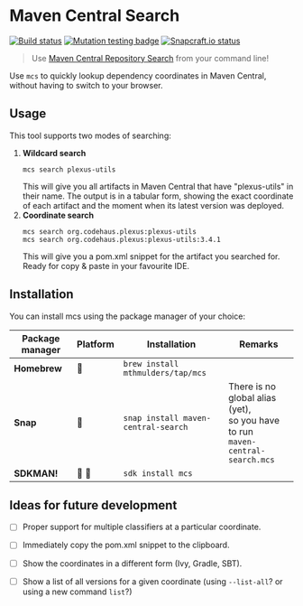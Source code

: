 # Maven Central Search
[![Build status](https://github.com/mthmulders/mcs/actions/workflows/build.yml/badge.svg)](https://github.com/mthmulders/mcs/actions/workflows/build.yml)
[![Mutation testing badge](https://img.shields.io/endpoint?style=flat&url=https%3A%2F%2Fbadge-api.stryker-mutator.io%2Fgithub.com%2Fmthmulders%2Fmcs%2Fmain)](https://dashboard.stryker-mutator.io/reports/github.com/mthmulders/mcs/main)
[![Snapcraft.io status](https://snapcraft.io/maven-central-search/badge.svg)](https://snapcraft.io/maven-central-search)

> Use [Maven Central Repository Search](https://search.maven.org/) from your command line!

Use `mcs` to quickly lookup dependency coordinates in Maven Central, without having to switch to your browser.

## Usage
This tool supports two modes of searching:

1. **Wildcard search**
    ```console
    mcs search plexus-utils
    ```
    This will give you all artifacts in Maven Central that have "plexus-utils" in their name.
    The output is in a tabular form, showing the exact coordinate of each artifact and the moment when its latest version was deployed.
2. **Coordinate search**
    ```console
   mcs search org.codehaus.plexus:plexus-utils
   mcs search org.codehaus.plexus:plexus-utils:3.4.1
    ```
   This will give you a pom.xml snippet for the artifact you searched for.
   Ready for copy & paste in your favourite IDE.


## Installation
You can install mcs using the package manager of your choice:

| Package manager | Platform | Installation                        | Remarks                                                                                     |
|-----------------|----------|-------------------------------------|---------------------------------------------------------------------------------------------|
| **Homebrew**    | 🍎       | `brew install mthmulders/tap/mcs`   |                                                                                             |
| **Snap**        | 🐧       | `snap install maven-central-search` | There is no global alias (yet), <br /> so you have to run <br /> `maven-central-search.mcs` |
| **SDKMAN!**     | 🍎 🐧    | `sdk install mcs`                   |                                                                                             |

## Ideas for future development
* [ ] Proper support for multiple classifiers at a particular coordinate.
* [ ] Immediately copy the pom.xml snippet to the clipboard.
* [ ] Show the coordinates in a different form (Ivy, Gradle, SBT).
* [ ] Show a list of all versions for a given coordinate (using `--list-all`? or using a new command `list`?)

